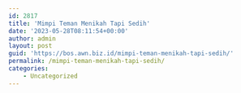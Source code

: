 ```yaml
---
id: 2817
title: 'Mimpi Teman Menikah Tapi Sedih'
date: '2023-05-28T08:11:54+00:00'
author: admin
layout: post
guid: 'https://bos.awn.biz.id/mimpi-teman-menikah-tapi-sedih/'
permalink: /mimpi-teman-menikah-tapi-sedih/
categories:
    - Uncategorized
---
```


